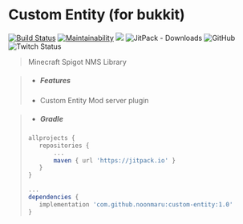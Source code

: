 # Custom Entity (for bukkit)

[![Build Status](https://travis-ci.org/noonmaru/custom-entity-bukkit.svg?branch=master)](https://travis-ci.org/noonmaru/custom-entity-bukkit)
[![Maintainability](https://api.codeclimate.com/v1/badges/434a83eb1bcaa2ad9b3f/maintainability)](https://codeclimate.com/github/noonmaru/custom-entity-bukkit/maintainability)
[![](https://jitpack.io/v/noonmaru/custom-entity-bukkit.svg)](https://jitpack.io/#noonmaru/custom-entity-bukkit)
![JitPack - Downloads](https://img.shields.io/jitpack/dm/github/noonmaru/winventory)
![GitHub](https://img.shields.io/github/license/noonmaru/winventory)
![Twitch Status](https://img.shields.io/twitch/status/hptgrm)

> Minecraft Spigot NMS Library

> * ##### Features
>  * Custom Entity Mod server plugin

> * ##### Gradle
>```groovy
>allprojects {
>    repositories {
>        ...
>        maven { url 'https://jitpack.io' }
>    }
>}
>
>...
>dependencies {
>    implementation 'com.github.noonmaru:custom-entity:1.0'
>}
>```
